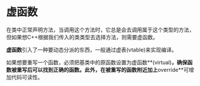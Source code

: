 #                                          虚函数

在类中正常声明方法，当调用这个方法时，它总是会去调用属于这个类型的方法，但如果想C++根据我们传入的类类型去选择方法，则需要虚函数。



**虚函数**引入了一种要动态分派的东西，一般通过虚表(vtable)来实现编译。



如果想要重写一个函数，必须把基类中的原函数设置为虚函数**(virtual)**，确保函数被重写后可以找到正确的函数。此外，在被重写的函数附近加上**override**可增加代码可读性。